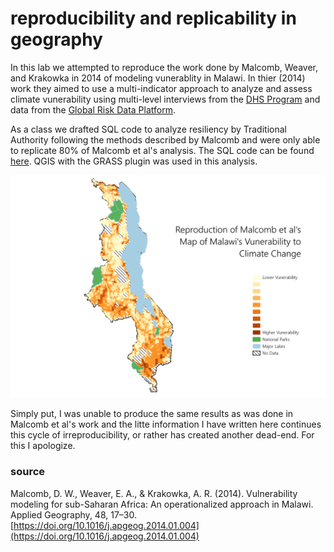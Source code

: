 # reproducibility and replicability in geography 
In this lab we attempted to reproduce the work done by Malcomb, Weaver, and Krakowka in 2014 of modeling vunerablity in Malawi. In thier (2014) work they aimed to use a multi-indicator approach to analyze and assess climate vunerability using multi-level interviews from the [DHS Program](https://dhsprogram.com/What-We-Do/Survey-Types/DHS.cfm) and data from the [Global Risk Data Platform](https://preview.grid.unep.ch/).

As a class we drafted SQL code to analyze resiliency by Traditional Authority following the methods described by Malcomb and were only able to replicate 80% of Malcomb et al's analysis. The SQL code can be found [here](code&models/vulnerability.sql). QGIS with the GRASS plugin was used in this analysis.

![map](images/malcomb.png)

Simply put, I was unable to produce the same results as was done in Malcomb et al's work and the litte information I have written here continues this cycle of irreproducibility, or rather has created another dead-end. For this I apologize. 

### source
Malcomb, D. W., Weaver, E. A., & Krakowka, A. R. (2014). Vulnerability modeling for sub-Saharan Africa: An operationalized approach in Malawi. Applied Geography, 48, 17–30. [https://doi.org/10.1016/j.apgeog.2014.01.004](https://doi.org/10.1016/j.apgeog.2014.01.004)

